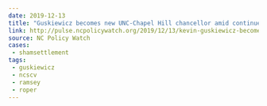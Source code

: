 ```yaml
---
date: 2019-12-13
title: "Guskiewicz becomes new UNC-Chapel Hill chancellor amid continued Silent Sam conflict"
link: http://pulse.ncpolicywatch.org/2019/12/13/kevin-guskiewicz-becomes-new-unc-chapel-hill-chancellor-amid-continued-silent-sam-conflict/
source: NC Policy Watch
cases:
 - shamsettlement
tags:
 - guskiewicz
 - ncscv
 - ramsey
 - roper
---
```

